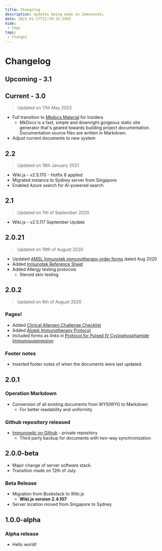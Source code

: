 ```yaml
---
title: Changelog
description: Updates being made on Immunowiki
date: 2021-01-17T22:59:15.599Z
hide:
 - tags
tags: 
 - Changes
---
```


# Changelog

## Upcoming - 3.1

## Current - 3.0
> Updated on 17th May 2022

- Full transition to [Mkdocs Material](https://squidfunk.github.io/mkdocs-material/) for Insiders
  - MkDocs is a fast, simple and downright gorgeous static site generator that's geared towards building project documentation. Documentation source files are written in Markdown.
- Adjust current documents to new system

## 2.2
> Updated on 18th January 2021

- Wiki.js - v2.5.170 - Hotfix 6 applied
- Migrated instance to Sydney server from Singapore
- Enabled Azure search for AI-powered search

## 2.1
> Updated on 7th of September 2020

- Wiki.js - v2.5.117 September Update

## 2.0.21
> Updated on 19th of August 2020

- Updated [AMSL Inmunotek immunotherapy order forms](/forms) dated Aug 2020
- Added [Inmunotek Reference Sheet](/forms/itk_immunotherapy_order_form_reference_sheet_modified.pdf)
- Added Allergy testing protocols
	- Steroid skin testing

## 2.0.2
> Updated on 6th of August 2020

### Pages!
- Added [Clinical Allergen Challenge Checklist](/checklists/clinical-allergen-challenge)
- Added [Alutek Immunotherapy Protocol](/protocols/alutek-immunotherapy)
- Included forms as links in [Protocol for Pulsed IV Cyclophosphamide Immunosuppression](/protocols/cyclophosphamide)

### Footer notes
- Inserted footer notes of when the documents were last updated.

## 2.0.1

### Operation Markdown
- Conversion of all existing documents from WYSIWYG to Markdown
	- For better readability and uniformity

### Github repository released
- [Immunowiki on Github](https://github.com/monchee/immunowiki) - private repository
	- Third party backup for documents with two-way synchronization

## 2.0.0-beta
- Major change of server software stack.
- Transition made on 12th of July.


### Beta Release
- Migration from Bookstack to Wiki.js
	- **Wiki.js version 2.4.107**
- Server location moved from Singapore to Sydney

## 1.0.0-alpha
### Alpha release
- Hello world!
